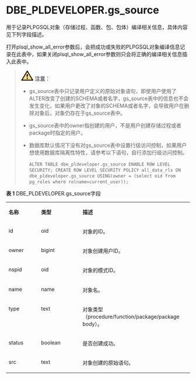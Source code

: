 # DBE\_PLDEVELOPER.gs\_source

用于记录PLPGSQL对象（存储过程、函数、包、包体）编译相关信息，具体内容见下列字段描述。

打开plsql\_show\_all\_error参数后，会把成功或失败的PLPGSQL对象编译信息记录在此表中，如果关闭plsql\_show\_all\_error参数则只会将正确的编译相关信息插入此表中。

> ![](public_sys-resources/icon-caution.png) **注意：**
>
> - gs_source表中只记录用户定义的原始对象语句，即使用户使用了ALTER改变了创建的SCHEMA或者名字，gs_source表中的信息也不会发生变化，如果用户更改了对象的SCHEMA或者名字，会导致用户在删除对象后，对象仍存在于gs_source表中。
>
> - gs_source表中的owner指创建的用户，不是用户创建存储过程或者package时指定的用户。
>
> - 数据库默认情况下没有对gs_source表中设置行级访问控制，如果用户想使用数据库隔离性特性，请参考以下语句，自行添加行级访问控制。
>
>   ```
>   ALTER TABLE dbe_pldeveloper.gs_source ENABLE ROW LEVEL SECURITY; CREATE ROW LEVEL SECURITY POLICY all_data_rls ON dbe_pldeveloper.gs_source USING(owner = (select oid from pg_roles where rolname=current_user));
>   ```

**表 1**  DBE\_PLDEVELOPER.gs\_source字段

<a name="table1011513101687"></a>
<table><tbody><tr id="row201685101086"><td class="cellrowborder" valign="top" width="17.67176717671767%"><p id="p7168210483"><a name="p7168210483"></a><a name="p7168210483"></a><strong id="b1316817109817"><a name="b1316817109817"></a><a name="b1316817109817"></a>名称</strong></p>
</td>
<td class="cellrowborder" valign="top" width="22.562256225622562%"><p id="p1816817101585"><a name="p1816817101585"></a><a name="p1816817101585"></a><strong id="b1016820101589"><a name="b1016820101589"></a><a name="b1016820101589"></a>类型</strong></p>
</td>
<td class="cellrowborder" valign="top" width="59.765976597659765%"><p id="p111687101286"><a name="p111687101286"></a><a name="p111687101286"></a><strong id="b1716911015819"><a name="b1716911015819"></a><a name="b1716911015819"></a>描述</strong></p>
</td>
</tr>
<tr id="row81692010682"><td class="cellrowborder" valign="top" width="17.67176717671767%"><p id="p151851333151813"><a name="p151851333151813"></a><a name="p151851333151813"></a>id</p>
</td>
<td class="cellrowborder" valign="top" width="22.562256225622562%"><p id="p3182153331820"><a name="p3182153331820"></a><a name="p3182153331820"></a>oid</p>
</td>
<td class="cellrowborder" valign="top" width="59.765976597659765%"><p id="p1712119664518"><a name="p1712119664518"></a><a name="p1712119664518"></a>对象的ID。</p>
</td>
</tr>
<tr id="row413211712177"><td class="cellrowborder" valign="top" width="17.67176717671767%"><p id="p1117973381818"><a name="p1117973381818"></a><a name="p1117973381818"></a>owner</p>
</td>
<td class="cellrowborder" valign="top" width="22.562256225622562%"><p id="p71771233131813"><a name="p71771233131813"></a><a name="p71771233131813"></a>bigint</p>
</td>
<td class="cellrowborder" valign="top" width="59.765976597659765%"><p id="p14175538114514"><a name="p14175538114514"></a><a name="p14175538114514"></a>对象创建用户ID。</p>
</td>
</tr>
<tr id="row201063118176"><td class="cellrowborder" valign="top" width="17.67176717671767%"><p id="p171743335182"><a name="p171743335182"></a><a name="p171743335182"></a>nspid</p>
</td>
<td class="cellrowborder" valign="top" width="22.562256225622562%"><p id="p71723339188"><a name="p71723339188"></a><a name="p71723339188"></a>oid</p>
</td>
<td class="cellrowborder" valign="top" width="59.765976597659765%"><p id="p58517208219"><a name="p58517208219"></a><a name="p58517208219"></a>对象的模式ID。</p>
</td>
</tr>
<tr id="row3696121410172"><td class="cellrowborder" valign="top" width="17.67176717671767%"><p id="p9169173311813"><a name="p9169173311813"></a><a name="p9169173311813"></a>name</p>
</td>
<td class="cellrowborder" valign="top" width="22.562256225622562%"><p id="p1616633315187"><a name="p1616633315187"></a><a name="p1616633315187"></a>name</p>
</td>
<td class="cellrowborder" valign="top" width="59.765976597659765%"><p id="p6165533191819"><a name="p6165533191819"></a><a name="p6165533191819"></a>对象名。</p>
</td>
</tr>
<tr id="row0654102510108"><td class="cellrowborder" valign="top" width="17.67176717671767%"><p id="p616313320185"><a name="p616313320185"></a><a name="p616313320185"></a>type</p>
</td>
<td class="cellrowborder" valign="top" width="22.562256225622562%"><p id="p2161133361814"><a name="p2161133361814"></a><a name="p2161133361814"></a>text</p>
</td>
<td class="cellrowborder" valign="top" width="59.765976597659765%"><p id="p174611947474"><a name="p174611947474"></a><a name="p174611947474"></a>对象类型（procedure/function/package/package body）。</p>
</td>
</tr>
<tr id="row113297295101"><td class="cellrowborder" valign="top" width="17.67176717671767%"><p id="p161581133141813"><a name="p161581133141813"></a><a name="p161581133141813"></a>status</p>
</td>
<td class="cellrowborder" valign="top" width="22.562256225622562%"><p id="p1658273473911"><a name="p1658273473911"></a><a name="p1658273473911"></a>boolean</p>
</td>
<td class="cellrowborder" valign="top" width="59.765976597659765%"><p id="p11687168142613"><a name="p11687168142613"></a><a name="p11687168142613"></a>是否创建成功。</p>
</td>
</tr>
<tr id="row1914143861019"><td class="cellrowborder" valign="top" width="17.67176717671767%"><p id="p13151163321817"><a name="p13151163321817"></a><a name="p13151163321817"></a>src</p>
</td>
<td class="cellrowborder" valign="top" width="22.562256225622562%"><p id="p10972104693918"><a name="p10972104693918"></a><a name="p10972104693918"></a>text</p>
</td>
<td class="cellrowborder" valign="top" width="59.765976597659765%"><p id="p171483338181"><a name="p171483338181"></a><a name="p171483338181"></a>对象创建的原始语句。</p>
</td>
</tr>
</tbody>
</table>
